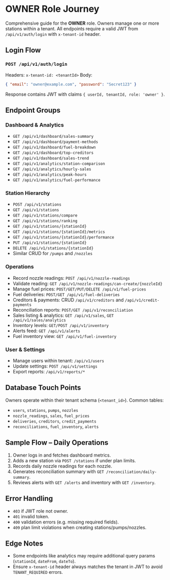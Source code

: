 # OWNER Role Journey

Comprehensive guide for the **OWNER** role. Owners manage one or more stations within a tenant. All endpoints require a valid JWT from `/api/v1/auth/login` with `x-tenant-id` header.

## Login Flow
### `POST /api/v1/auth/login`
Headers: `x-tenant-id: <tenantId>`
Body:
```json
{ "email": "owner@example.com", "password": "Secret123" }
```
Response contains JWT with claims `{ userId, tenantId, role: 'owner' }`.

## Endpoint Groups
### Dashboard & Analytics
- `GET /api/v1/dashboard/sales-summary`
- `GET /api/v1/dashboard/payment-methods`
- `GET /api/v1/dashboard/fuel-breakdown`
- `GET /api/v1/dashboard/top-creditors`
- `GET /api/v1/dashboard/sales-trend`
- `GET /api/v1/analytics/station-comparison`
- `GET /api/v1/analytics/hourly-sales`
- `GET /api/v1/analytics/peak-hours`
- `GET /api/v1/analytics/fuel-performance`

### Station Hierarchy
- `POST /api/v1/stations`
- `GET /api/v1/stations`
- `GET /api/v1/stations/compare`
- `GET /api/v1/stations/ranking`
- `GET /api/v1/stations/{stationId}`
- `GET /api/v1/stations/{stationId}/metrics`
- `GET /api/v1/stations/{stationId}/performance`
- `PUT /api/v1/stations/{stationId}`
- `DELETE /api/v1/stations/{stationId}`
- Similar CRUD for `/pumps` and `/nozzles`

### Operations
- Record nozzle readings: `POST /api/v1/nozzle-readings`
- Validate reading: `GET /api/v1/nozzle-readings/can-create/{nozzleId}`
- Manage fuel prices: `POST/GET/PUT/DELETE /api/v1/fuel-prices`
- Fuel deliveries: `POST/GET /api/v1/fuel-deliveries`
- Creditors & payments: CRUD `/api/v1/creditors` and `/api/v1/credit-payments`
- Reconciliation reports: `POST/GET /api/v1/reconciliation`
- Sales listing & analytics: `GET /api/v1/sales`, `GET /api/v1/sales/analytics`
- Inventory levels: `GET/POST /api/v1/inventory`
- Alerts feed: `GET /api/v1/alerts`
- Fuel inventory view: `GET /api/v1/fuel-inventory`

### User & Settings
- Manage users within tenant: `/api/v1/users`
- Update settings: `POST /api/v1/settings`
- Export reports: `/api/v1/reports/*`

## Database Touch Points
Owners operate within their tenant schema (`<tenant_id>`). Common tables:
- `users`, `stations`, `pumps`, `nozzles`
- `nozzle_readings`, `sales`, `fuel_prices`
- `deliveries`, `creditors`, `credit_payments`
- `reconciliations`, `fuel_inventory`, `alerts`

## Sample Flow – Daily Operations
1. Owner logs in and fetches dashboard metrics.
2. Adds a new station via `POST /stations` if under plan limits.
3. Records daily nozzle readings for each nozzle.
4. Generates reconciliation summary with `GET /reconciliation/daily-summary`.
5. Reviews alerts with `GET /alerts` and inventory with `GET /inventory`.

## Error Handling
- `403` if JWT role not owner.
- `401` invalid token.
- `400` validation errors (e.g. missing required fields).
- `409` plan limit violations when creating stations/pumps/nozzles.

## Edge Notes
- Some endpoints like analytics may require additional query params (`stationId`, `dateFrom`, `dateTo`).
- Ensure `x-tenant-id` header always matches the tenant in JWT to avoid `TENANT_REQUIRED` errors.

